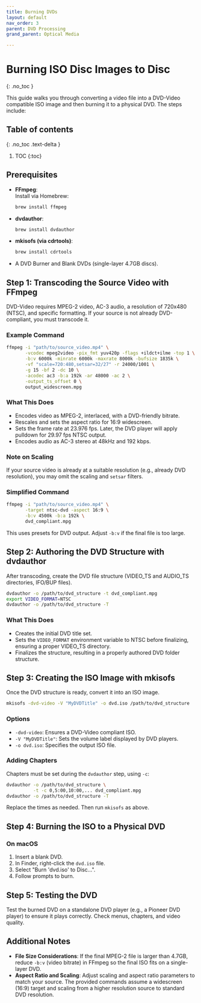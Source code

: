 ```yaml
---
title: Burning DVDs
layout: default
nav_order: 3
parent: DVD Processing
grand_parent: Optical Media

---
```


# Burning ISO Disc Images to Disc
{: .no_toc }

This guide walks you through converting a video file into a DVD-Video compatible ISO image and then burning it to a physical DVD. The steps include:

## Table of contents
{: .no_toc .text-delta }

1. TOC
{:toc}

## Prerequisites

- **FFmpeg**:  
  Install via Homebrew:
  ```bash
  brew install ffmpeg
  ```
- **dvdauthor**:
  ```bash
  brew install dvdauthor
  ```
- **mkisofs (via cdrtools)**:
  ```bash
  brew install cdrtools
  ```
- A DVD Burner and Blank DVDs (single-layer 4.7GB discs).

## Step 1: Transcoding the Source Video with FFmpeg
DVD-Video requires MPEG-2 video, AC-3 audio, a resolution of 720x480 (NTSC), and specific formatting. If your source is not already DVD-compliant, you must transcode it.

### Example Command

```bash
ffmpeg -i "path/to/source_video.mp4" \
       -vcodec mpeg2video -pix_fmt yuv420p -flags +ildct+ilme -top 1 \
       -b:v 6000k -minrate 6000k -maxrate 8000k -bufsize 1835k \
       -vf "scale=720:480,setsar=32/27" -r 24000/1001 \
       -g 15 -bf 2 -dc 10 \
       -acodec ac3 -b:a 192k -ar 48000 -ac 2 \
       -output_ts_offset 0 \
       output_widescreen.mpg
```

### What This Does
- Encodes video as MPEG-2, interlaced, with a DVD-friendly bitrate.
- Rescales and sets the aspect ratio for 16:9 widescreen.
- Sets the frame rate at 23.976 fps. Later, the DVD player will apply pulldown for 29.97 fps NTSC output.
- Encodes audio as AC-3 stereo at 48kHz and 192 kbps.

### Note on Scaling
If your source video is already at a suitable resolution (e.g., already DVD resolution), you may omit the scaling and `setsar` filters.

### Simplified Command
```bash
ffmpeg -i "path/to/source_video.mp4" \
       -target ntsc-dvd -aspect 16:9 \
       -b:v 4500k -b:a 192k \
       dvd_compliant.mpg
```
This uses presets for DVD output. Adjust `-b:v` if the final file is too large.

## Step 2: Authoring the DVD Structure with dvdauthor
After transcoding, create the DVD file structure (VIDEO_TS and AUDIO_TS directories, IFO/BUP files).

```bash
dvdauthor -o /path/to/dvd_structure -t dvd_compliant.mpg
export VIDEO_FORMAT=NTSC
dvdauthor -o /path/to/dvd_structure -T
```

### What This Does
- Creates the initial DVD title set.
- Sets the `VIDEO_FORMAT` environment variable to NTSC before finalizing, ensuring a proper VIDEO_TS directory.
- Finalizes the structure, resulting in a properly authored DVD folder structure.

## Step 3: Creating the ISO Image with mkisofs
Once the DVD structure is ready, convert it into an ISO image.

```bash
mkisofs -dvd-video -V "MyDVDTitle" -o dvd.iso /path/to/dvd_structure
```

### Options
- `-dvd-video`: Ensures a DVD-Video compliant ISO.
- `-V "MyDVDTitle"`: Sets the volume label displayed by DVD players.
- `-o dvd.iso`: Specifies the output ISO file.

### Adding Chapters
Chapters must be set during the `dvdauthor` step, using `-c`:

```bash
dvdauthor -o /path/to/dvd_structure \
          -t -c 0,5:00,10:00,... dvd_compliant.mpg
dvdauthor -o /path/to/dvd_structure -T
```
Replace the times as needed. Then run `mkisofs` as above.

## Step 4: Burning the ISO to a Physical DVD
### On macOS
1. Insert a blank DVD.
2. In Finder, right-click the `dvd.iso` file.
3. Select "Burn 'dvd.iso' to Disc...".
4. Follow prompts to burn.

## Step 5: Testing the DVD
Test the burned DVD on a standalone DVD player (e.g., a Pioneer DVD player) to ensure it plays correctly. Check menus, chapters, and video quality.

## Additional Notes
- **File Size Considerations**: If the final MPEG-2 file is larger than 4.7GB, reduce `-b:v` (video bitrate) in FFmpeg so the final ISO fits on a single-layer DVD.
- **Aspect Ratio and Scaling**: Adjust scaling and aspect ratio parameters to match your source. The provided commands assume a widescreen (16:9) target and scaling from a higher resolution source to standard DVD resolution.
